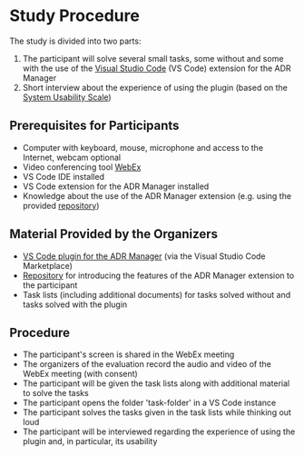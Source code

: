 # Study Procedure

The study is divided into two parts:

1. The participant will solve several small tasks, some without and some with the use of the [Visual Studio Code](https://code.visualstudio.com) (VS Code) extension for the ADR Manager
2. Short interview about the experience of using the plugin (based on the [System Usability Scale](http://www.tbistafftraining.info/smartphones/documents/b5_during_the_trial_usability_scale_v1_09aug11.pdf))


## Prerequisites for Participants

* Computer with keyboard, mouse, microphone and access to the Internet, webcam optional
* Video conferencing tool [WebEx](https://www.webex.com)
* VS Code IDE installed
* VS Code extension for the ADR Manager installed
* Knowledge about the use of the ADR Manager extension (e.g. using the provided [repository](https://github.com/stevenchencb/vscode-adr-manager-introduction))


## Material Provided by the Organizers

* [VS Code plugin for the ADR Manager](https://marketplace.visualstudio.com/items?itemName=StevenChen.vscode-adr-manager) (via the Visual Studio Code Marketplace)
* [Repository](https://github.com/stevenchencb/vscode-adr-manager-introduction) for introducing the features of the ADR Manager extension to the participant
* Task lists (including additional documents) for tasks solved without and tasks solved with the plugin


## Procedure

* The participant's screen is shared in the WebEx meeting
* The organizers of the evaluation record the audio and video of the WebEx meeting (with consent)
* The participant will be given the task lists along with additional material to solve the tasks
* The participant opens the folder 'task-folder' in a VS Code instance
* The participant solves the tasks given in the task lists while thinking out loud
* The participant will be interviewed regarding the experience of using the plugin and, in particular, its usability
